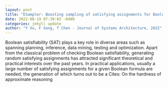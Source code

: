 ```yaml
--- 
layout: post 
title: "ESampler: Boosting sampling of satisfying assignments for Boolean formulas via derivation" 
date: 2022-06-19 07:39:02 -0400 
categories: jekyll update 
author: "Y Xu, F Song, T Chen - Journal of Systems Architecture, 2022" 
--- 
```

Boolean satisfiability (SAT) plays a key role in diverse areas such as spanning planning, inference, data mining, testing and optimization. Apart from the classical problem of checking Boolean satisfiability, generating random satisfying assignments has attracted significant theoretical and practical interests over the past years. In practical applications, usually a large number of satisfying assignments for a given Boolean formula are needed, the generation of which turns out to be a Cites: On the hardness of approximate reasoning